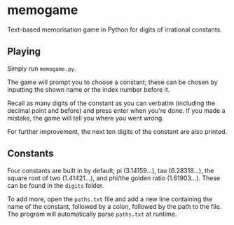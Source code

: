 # memogame
Text-based memorisation game in Python for digits of irrational constants.

## Playing
Simply run `memogame.py`.

The game will prompt you to choose a constant; these can be chosen by inputting the shown name or the index number before it.

Recall as many digits of the constant as you can verbatim (including the decimal point and before) and press enter when you're done. If you made a mistake, the game will tell you where you went wrong.

For further improvement, the next ten digits of the constant are also printed.

## Constants
Four constants are built in by default; pi (3.14159...), tau (6.28318...), the square root of two (1.41421...), and phi/the golden ratio (1.61903...). These can be found in the `digits` folder.

To add more, open the `paths.txt` file and add a new line containing the name of the constant, followed by a colon, followed by the path to the file. The program will automatically parse `paths.txt` at runtime.
